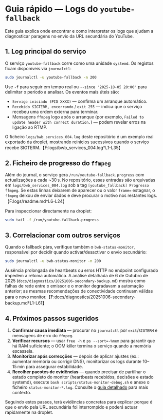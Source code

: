 # Guia rápido — Logs do `youtube-fallback`

Este guia explica onde encontrar e como interpretar os logs que ajudam a diagnosticar paragens no envio da URL secundária do YouTube.

## 1. Log principal do serviço

O serviço `youtube-fallback` corre como uma unidade `systemd`. Os registos ficam disponíveis via `journalctl`:

```bash
sudo journalctl -u youtube-fallback -n 200
```

Use `-f` para seguir em tempo real ou `--since "2025-10-05 20:00"` para delimitar o período a analisar. Os eventos mais úteis são:

- `Serviço iniciado (PID XXXX)` — confirma um arranque automático.
- `Recebido SIGTERM, encerrando` / `exit 255` — indica que o serviço recebeu uma ordem externa para terminar.
- Mensagens `ffmpeg` logo após o arranque (por exemplo, `Failed to update header with correct duration.`) — podem revelar erros na ligação ao RTMP.

O ficheiro `logs/bwb_services_004.log` deste repositório é um exemplo real exportado da droplet, mostrando reinícios sucessivos quando o serviço recebe SIGTERM.【F:logs/bwb_services_004.log†L1-L35】

## 2. Ficheiro de progresso do `ffmpeg`

Além do journal, o serviço gera `/run/youtube-fallback.progress` com actualizações a cada ~30 s. No repositório, essas entradas são arquivadas em `logs/bwb_services_004.log` sob a tag `[youtube_fallback] Progresso ffmpeg`. Se estas linhas deixarem de aparecer ou o valor `frame=` estagnar, o `ffmpeg` deixou de enviar dados e deve procurar o motivo nos restantes logs.【F:logs/readme.md†L6-L24】

Para inspeccionar directamente na droplet:

```bash
sudo tail -f /run/youtube-fallback.progress
```

## 3. Correlacionar com outros serviços

Quando o fallback pára, verifique também o `bwb-status-monitor`, responsável por decidir quando activar/desactivar o envio secundário:

```bash
sudo journalctl -u bwb-status-monitor -n 200
```

Ausência prolongada de heartbeats ou erros HTTP no endpoint configurado impedem a retoma automática. A análise detalhada de 6 de Outubro de 2025 (`docs/diagnostics/20251006-secondary-backup.md`) mostra como falhas de rede entre o emissor e o monitor degradavam a automação anterior; as mesmas recomendações de conectividade continuam válidas para o novo monitor.【F:docs/diagnostics/20251006-secondary-backup.md†L1-L61】

## 4. Próximos passos sugeridos

1. **Confirmar causa imediata** — procurar no `journalctl` por `exit`/`SIGTERM` e mensagens de erro do `ffmpeg`.
2. **Verificar recursos** — usar `free -h` e `ps --sort=-%mem` para garantir que há RAM suficiente; o OOM killer termina o serviço quando a memória escasseia.
3. **Monitorizar após correcções** — depois de aplicar ajustes (ex.: aumentar memória ou corrigir DNS), monitorizar os logs durante 10–15 min para assegurar estabilidade.
4. **Recolher pacotes de evidências** — quando precisar de partilhar o estado completo do monitor (heartbeats recebidos, decisões e estado systemd), execute `bash scripts/status-monitor-debug.sh` e anexe o ficheiro `status-monitor-*.log`. Consulte o [guia detalhado](status-monitor-debug.md) para mais contexto.

Seguindo estes passos, terá evidências concretas para explicar porque é que o envio pela URL secundária foi interrompido e poderá actuar rapidamente na droplet.
